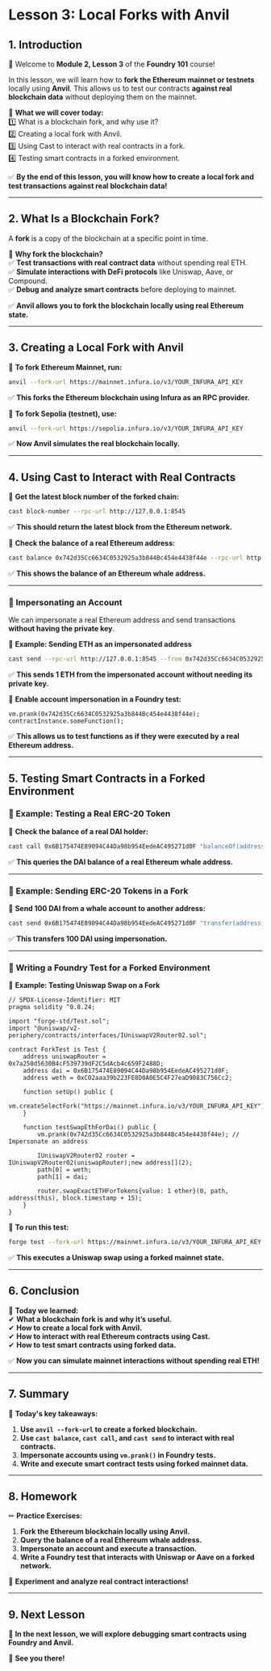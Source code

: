 # **Lesson 3: Local Forks with Anvil**  

## **1. Introduction**  

👋 Welcome to **Module 2, Lesson 3** of the **Foundry 101** course!  

In this lesson, we will learn how to **fork the Ethereum mainnet or testnets** locally using **Anvil**. This allows us to test our contracts **against real blockchain data** without deploying them on the mainnet.  

📌 **What we will cover today:**  
1️⃣ What is a blockchain fork, and why use it?  
2️⃣ Creating a local fork with Anvil.  
3️⃣ Using Cast to interact with real contracts in a fork.  
4️⃣ Testing smart contracts in a forked environment.  

✅ **By the end of this lesson, you will know how to create a local fork and test transactions against real blockchain data!**  

---

## **2. What Is a Blockchain Fork?**  

A **fork** is a copy of the blockchain at a specific point in time.  

📌 **Why fork the blockchain?**  
✅ **Test transactions with real contract data** without spending real ETH.  
✅ **Simulate interactions with DeFi protocols** like Uniswap, Aave, or Compound.  
✅ **Debug and analyze smart contracts** before deploying to mainnet.  

✅ **Anvil allows you to fork the blockchain locally using real Ethereum state.**  

---

## **3. Creating a Local Fork with Anvil**  

📌 **To fork Ethereum Mainnet, run:**  

```bash
anvil --fork-url https://mainnet.infura.io/v3/YOUR_INFURA_API_KEY
```

✅ **This forks the Ethereum blockchain using Infura as an RPC provider.**  

📌 **To fork Sepolia (testnet), use:**  

```bash
anvil --fork-url https://sepolia.infura.io/v3/YOUR_INFURA_API_KEY
```

✅ **Now Anvil simulates the real blockchain locally.**  

---

## **4. Using Cast to Interact with Real Contracts**  

📌 **Get the latest block number of the forked chain:**  

```bash
cast block-number --rpc-url http://127.0.0.1:8545
```

✅ **This should return the latest block from the Ethereum network.**  

📌 **Check the balance of a real Ethereum address:**  

```bash
cast balance 0x742d35Cc6634C0532925a3b844Bc454e4438f44e --rpc-url http://127.0.0.1:8545
```

✅ **This shows the balance of an Ethereum whale address.**  

---

### **📌 Impersonating an Account**  

We can impersonate a real Ethereum address and send transactions **without having the private key**.  

📌 **Example: Sending ETH as an impersonated address**  

```bash
cast send --rpc-url http://127.0.0.1:8545 --from 0x742d35Cc6634C0532925a3b844Bc454e4438f44e --value 1ether 0xRecipientAddress
```

✅ **This sends 1 ETH from the impersonated account without needing its private key.**  

📌 **Enable account impersonation in a Foundry test:**  

```solidity
vm.prank(0x742d35Cc6634C0532925a3b844Bc454e4438f44e);
contractInstance.someFunction();
```

✅ **This allows us to test functions as if they were executed by a real Ethereum address.**  

---

## **5. Testing Smart Contracts in a Forked Environment**  

### **📌 Example: Testing a Real ERC-20 Token**  

📌 **Check the balance of a real DAI holder:**  

```bash
cast call 0x6B175474E89094C44Da98b954EedeAC495271d0F "balanceOf(address)(uint256)" 0x742d35Cc6634C0532925a3b844Bc454e4438f44e --rpc-url http://127.0.0.1:8545
```

✅ **This queries the DAI balance of a real Ethereum whale address.**  

---

### **📌 Example: Sending ERC-20 Tokens in a Fork**  

📌 **Send 100 DAI from a whale account to another address:**  

```bash
cast send 0x6B175474E89094C44Da98b954EedeAC495271d0F "transfer(address,uint256)" 0xRecipientAddress 100000000000000000000 --from 0x742d35Cc6634C0532925a3b844Bc454e4438f44e --rpc-url http://127.0.0.1:8545
```

✅ **This transfers 100 DAI using impersonation.**  

---

### **📌 Writing a Foundry Test for a Forked Environment**  

📌 **Example: Testing Uniswap Swap on a Fork**  

```solidity
// SPDX-License-Identifier: MIT
pragma solidity ^0.8.24;

import "forge-std/Test.sol";
import "@uniswap/v2-periphery/contracts/interfaces/IUniswapV2Router02.sol";

contract ForkTest is Test {
    address uniswapRouter = 0x7a250d5630B4cF539739dF2C5dAcb4c659F2488D;
    address dai = 0x6B175474E89094C44Da98b954EedeAC495271d0F;
    address weth = 0xC02aaa39b223FE8D0A0E5C4F27eaD9083C756Cc2;

    function setUp() public {
        vm.createSelectFork("https://mainnet.infura.io/v3/YOUR_INFURA_API_KEY");
    }

    function testSwapEthForDai() public {
        vm.prank(0x742d35Cc6634C0532925a3b844Bc454e4438f44e); // Impersonate an address

        IUniswapV2Router02 router = IUniswapV2Router02(uniswapRouter);new address[](2);
        path[0] = weth;
        path[1] = dai;

        router.swapExactETHForTokens{value: 1 ether}(0, path, address(this), block.timestamp + 15);
    }
}
```

📌 **To run this test:**  

```bash
forge test --fork-url https://mainnet.infura.io/v3/YOUR_INFURA_API_KEY
```

✅ **This executes a Uniswap swap using a forked mainnet state.**  

---

## **6. Conclusion**  

📌 **Today we learned:**  
✔ **What a blockchain fork is and why it’s useful.**  
✔ **How to create a local fork with Anvil.**  
✔ **How to interact with real Ethereum contracts using Cast.**  
✔ **How to test smart contracts using forked data.**  

✅ **Now you can simulate mainnet interactions without spending real ETH!**  

---

## **7. Summary**  

📌 **Today's key takeaways:**  
1. **Use `anvil --fork-url` to create a forked blockchain.**  
2. **Use `cast balance`, `cast call`, and `cast send` to interact with real contracts.**  
3. **Impersonate accounts using `vm.prank()` in Foundry tests.**  
4. **Write and execute smart contract tests using forked mainnet data.**  

---

## **8. Homework**  

✏ **Practice Exercises:**  
1. **Fork the Ethereum blockchain locally using Anvil.**  
2. **Query the balance of a real Ethereum whale address.**  
3. **Impersonate an account and execute a transaction.**  
4. **Write a Foundry test that interacts with Uniswap or Aave on a forked network.**  

📌 **Experiment and analyze real contract interactions!**  

---

## **9. Next Lesson**  

📅 **In the next lesson, we will explore debugging smart contracts using Foundry and Anvil.**  

🚀 **See you there!**  